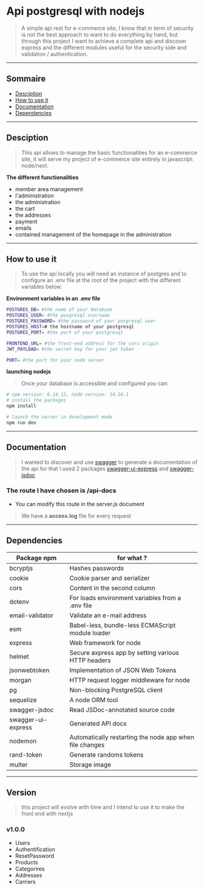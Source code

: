 # Api postgresql with nodejs
>A simple api rest for e-commerce site, I know that in term of security is not the best approach to want to do everything by hand, but through this project I want to achieve a complete api and discover express and the different modules useful for the security side and validation / authentication.

---

## Sommaire
- [Desciption](#Desciption)
- [How to use it](#How-to-use-it)
- [Documentation](#Documentation)
- [Dependencies](#Dependencies)

---

## Desciption
>This api allows to manage the basic functionalities for an e-commerce site, it will serve my project of e-commerce site entirely in javascript: node/next.


**The different functionalities**

- member area management
- l'administration
- the administration
- the cart
- the addresses
- payment
- emails
- contained management of the homepage in the administration

---

## How to use it
>To use the api locally you will need an instance of postgres and to configure an .env file at the root of the project with the different variables below:

**Environment variables in an .env file**

````bash
POSTGRES_DB= #the name of your database
POSTGRES_USER= #the posgresql username
POSTGRES_PASSWORD= #the password of your posgresql user
POSTGRES_HOST=# the hostname of your postgresql
POSTGRES_PORT= #the port of your postgresql

FRONTEND_URL= #the front-end address for the cors origin
JWT_PAYLOAD= #the secret key for your jwt token

PORT= #the port for your node server
````

**launching nodejs**
>Once your database is accessible and configured you can:

````bash
# npm version: 6.14.12, node version: 14.16.1
# install the packages
npm install

# launch the server in development mode
npm run dev
````

---

## Documentation
>I wanted to discover and use [swagger](https://swagger.io/) to generate a documentation of the api for that I used 2 packages [swagger-ui-express](https://www.npmjs.com/package/swagger-ui-express) and [swagger-jsdoc](https://www.npmjs.com/package/swagger-jsdoc)

### The route I have chosen is **/api-docs**

- You can modify this route in the server.js document

>We have a **access.log** file for every request

---

## Dependencies

Package npm | for what ?
------------ | -------------
bcryptjs | Hashes passwords
cookie | Cookie parser and serializer
cors | Content in the second column
dotenv | For loads environment variables from a .env file
email-validator | Validate an e-mail address
esm | Babel-less, bundle-less ECMAScript module loader
express | Web framework for node
helmet | Secure axpress app by setting various HTTP headers
jsonwebtoken | Implementation of JSON Web Tokens
morgan | HTTP request logger middleware for node
pg | Non-blocking PostgreSQL client
sequelize |  A node ORM tool
swagger-jsdoc | Read JSDoc-annotated source code
swagger-ui-express | Generated API docs
nodemon | Automatically restarting the node app when file changes
rand-token | Generate randoms tokens
multer | Storage image

---

## Version
>this project will evolve with time and I intend to use it to make the front end with nextjs

### v1.0.0
- Users
- Authentification
- ResetPassword
- Products
- Categorires
- Addresses
- Carriers
